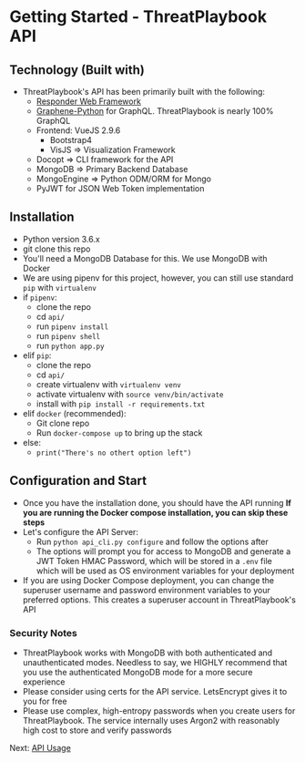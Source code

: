 # Getting Started - ThreatPlaybook API

## Technology (Built with)
* ThreatPlaybook's API has been primarily built with the following: 
    * [Responder Web Framework](https://python-responder.org/en/latest/)
    * [Graphene-Python](https://graphene-python.org/) for GraphQL. ThreatPlaybook is nearly 100% GraphQL
    * Frontend: VueJS 2.9.6
        * Bootstrap4
        * VisJS => Visualization Framework
    * Docopt => CLI framework for the API
    * MongoDB => Primary Backend Database
    * MongoEngine => Python ODM/ORM for Mongo
    * PyJWT for JSON Web Token implementation

## Installation
* Python version 3.6.x
* git clone this repo
* You'll need a MongoDB Database for this. We use MongoDB with Docker
* We are using pipenv for this project, however, you can still use standard `pip` with `virtualenv`
* if `pipenv`: 
    * clone the repo
    * cd `api/`
    * run `pipenv install`
    * run `pipenv shell`
    * run `python app.py`
* elif `pip`: 
    * clone the repo
    * cd `api/`
    * create virtualenv with `virtualenv venv`
    * activate virtualenv with `source venv/bin/activate`
    * install with `pip install -r requirements.txt`
* elif `docker` (recommended): 
    * Git clone repo
    * Run `docker-compose up` to bring up the stack
* else: 
    * `print("There's no othert option left")`

## Configuration and Start
* Once you have the installation done, you should have the API running
    **If you are running the Docker compose installation, you can skip these steps**
* Let's configure the API Server: 
    * Run `python api_cli.py configure` and follow the options after
    * The options will prompt you for access to MongoDB and generate a JWT Token HMAC Password, which will be stored in a `.env` file which will be used as OS environment variables for your deployment
* If you are using Docker Compose deployment, you can change the superuser username and password environment variables to your preferred options. This creates a superuser account in ThreatPlaybook's API

### Security Notes
* ThreatPlaybook works with MongoDB with both authenticated and unauthenticated modes. Needless to say, we HIGHLY recommend that you use the authenticated MongoDB mode for a more secure experience
* Please consider using certs for the API service. LetsEncrypt gives it to you for free
* Please use complex, high-entropy passwords when you create users for ThreatPlaybook. The service internally uses Argon2 with reasonably high cost to store and verify passwords

Next: [API Usage](API-Usage.md)